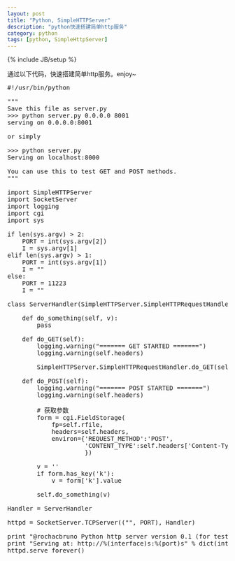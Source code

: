 ```yaml
---
layout: post
title: "Python, SimpleHTTPServer"
description: "python快速搭建简单http服务"
category: python
tags: [python, SimpleHttpServer]
---
```

{% include JB/setup %}

通过以下代码，快速搭建简单http服务。enjoy~

<pre class="code prettyprint linenums lang-python">
#!/usr/bin/python

"""
Save this file as server.py
>>> python server.py 0.0.0.0 8001
serving on 0.0.0.0:8001

or simply

>>> python server.py
Serving on localhost:8000

You can use this to test GET and POST methods.
"""

import SimpleHTTPServer
import SocketServer
import logging
import cgi
import sys

if len(sys.argv) > 2:
    PORT = int(sys.argv[2])
    I = sys.argv[1]
elif len(sys.argv) > 1:
    PORT = int(sys.argv[1])
    I = ""
else:
    PORT = 11223
    I = ""

class ServerHandler(SimpleHTTPServer.SimpleHTTPRequestHandler):

    def do_something(self, v):
        pass

    def do_GET(self):
        logging.warning("======= GET STARTED =======")
        logging.warning(self.headers)

        SimpleHTTPServer.SimpleHTTPRequestHandler.do_GET(self)

    def do_POST(self):
        logging.warning("======= POST STARTED =======")
        logging.warning(self.headers)

        # 获取参数
        form = cgi.FieldStorage(
            fp=self.rfile,
            headers=self.headers,
            environ={'REQUEST_METHOD':'POST',
                     'CONTENT_TYPE':self.headers['Content-Type'],
                     })

        v = ''
        if form.has_key('k'):
            v = form['k'].value

        self.do_something(v)

Handler = ServerHandler

httpd = SocketServer.TCPServer(("", PORT), Handler)

print "@rochacbruno Python http server version 0.1 (for testing purposes only)"
print "Serving at: http://%(interface)s:%(port)s" % dict(interface=I or "localhost", port=PORT)
httpd.serve_forever()
</pre>